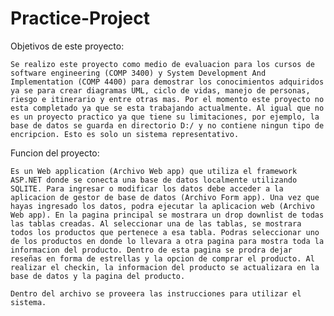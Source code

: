 # Practice-Project

Objetivos de este proyecto:
    
    Se realizo este proyecto como medio de evaluacion para los cursos de software engineering (COMP 3400) y System Development And Implementation (COMP 4400) para demostrar los conocimientos adquiridos ya se para crear diagramas UML, ciclo de vidas, manejo de personas, riesgo e itinerario y entre otras mas. Por el momento este proyecto no esta completado ya que se esta trabajando actualmente. Al igual que no es un proyecto practico ya que tiene su limitaciones, por ejemplo, la base de datos se guarda en directorio D:/ y no contiene ningun tipo de encripcion. Esto es solo un sistema representativo.

Funcion del proyecto:

    Es un Web application (Archivo Web app) que utiliza el framework ASP.NET donde se conecta una base de datos localmente utilizando SQLITE. Para ingresar o modificar los datos debe acceder a la aplicacion de gestor de base de datos (Archivo Form app). Una vez que hayas ingresado los datos, podra ejecutar la aplicacion web (Archivo Web app). En la pagina principal se mostrara un drop downlist de todas las tablas creadas. Al seleccionar una de las tablas, se mostrara todos los productos que pertenece a esa tabla. Podras seleccionar uno de los productos en donde lo llevara a otra pagina para mostra toda la informacion del producto. Dentro de esta pagina se prodra dejar reseñas en forma de estrellas y la opcion de comprar el producto. Al realizar el checkin, la informacion del producto se actualizara en la base de datos y la pagina del producto. 
    
    Dentro del archivo se proveera las instrucciones para utilizar el sistema.
